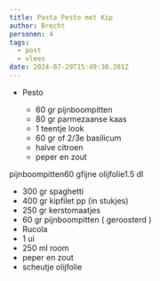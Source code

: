 ```yaml
---
title: Pasta Pesto met Kip
author: Brecht
personen: 4
tags:
  - post
  - vlees
date: 2024-07-29T15:49:30.201Z
---
```

* Pesto

  * 6﻿0 gr pijnboompitten
  * 8﻿0 gr parmezaanse kaas
  * 1﻿ teentje look
  * 6﻿0 gr of 2/3e basilicum
  * h﻿alve citroen
  * p﻿eper en zout

pijnboompitten60 gfijne olijfolie1.5 dl

* 300 gr spaghetti
* 400 gr kipfilet pp (in stukjes)
* 250 gr kerstomaatjes
* 60 gr pijnboompitten ( geroosterd )
* R﻿ucola
* 1 ui
* 250 ml room
* peper en zout
* scheutje olijfolie
